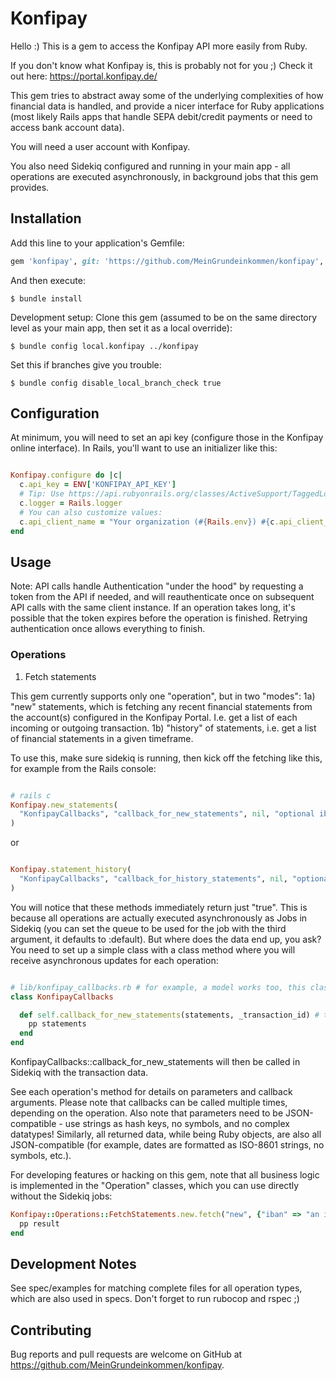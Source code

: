 # Konfipay

Hello :) This is a gem to access the Konfipay API more easily from Ruby.

If you don't know what Konfipay is, this is probably not for you ;) Check it out here: https://portal.konfipay.de/

This gem tries to abstract away some of the underlying complexities of how financial data is handled, and provide a nicer interface for Ruby applications (most likely Rails apps that handle SEPA debit/credit payments or need to access bank account data).

You will need a user account with Konfipay.

You also need Sidekiq configured and running in your main app - all operations are executed asynchronously, in background jobs that this gem provides.

## Installation

Add this line to your application's Gemfile:

```ruby
gem 'konfipay', git: 'https://github.com/MeinGrundeinkommen/konfipay', branch: 'main'
```

And then execute:

    $ bundle install

Development setup: Clone this gem (assumed to be on the same directory level as your main app, then set it as a local override):

    $ bundle config local.konfipay ../konfipay

Set this if branches give you trouble:

    $ bundle config disable_local_branch_check true

## Configuration

At minimum, you will need to set an api key (configure those in the Konfipay online interface).
In Rails, you'll want to use an initializer like this:

```ruby

Konfipay.configure do |c|
  c.api_key = ENV['KONFIPAY_API_KEY']
  # Tip: Use https://api.rubyonrails.org/classes/ActiveSupport/TaggedLogging.html
  c.logger = Rails.logger
  # You can also customize values:
  c.api_client_name = "Your organization (#{Rails.env}) #{c.api_client_name}"
end

```

## Usage

Note: API calls handle Authentication "under the hood" by requesting a token from the API if needed, and will reauthenticate once on subsequent API calls with the same client instance. If an operation takes long, it's possible that the token
expires before the operation is finished. Retrying authentication once allows everything to finish.

### Operations

1) Fetch statements

This gem currently supports only one "operation", but in two "modes":
1a) "new" statements, which is fetching any recent financial statements from the account(s) configured in the Konfipay Portal. I.e. get a list of each incoming or outgoing transaction.
1b) "history" of statements, i.e. get a list of financial statements in a given timeframe.

To use this, make sure sidekiq is running, then kick off the fetching like this, for example from the Rails console:

```ruby

# rails c
Konfipay.new_statements(
  "KonfipayCallbacks", "callback_for_new_statements", nil, "optional iban to filter by"
)

```

or

```ruby

Konfipay.statement_history(
  "KonfipayCallbacks", "callback_for_history_statements", nil, "optional iban to filter by", "2022-01-15", "2022-01-31"
)

```

You will notice that these methods immediately return just "true". This is because all operations are actually executed asynchronously as Jobs in Sidekiq (you can set the queue to be used for the job with the third argument, it defaults to :default).
But where does the data end up, you ask?
You need to set up a simple class with a class method where you will receive asynchronous updates for each operation:


```ruby

# lib/konfipay_callbacks.rb # for example, a model works too, this class just needs to be loaded in the sidekiq process
class KonfipayCallbacks

  def self.callback_for_new_statements(statements, _transaction_id) # the second argument is unused at the moment, stay tuned
    pp statements
  end
end

```

KonfipayCallbacks::callback_for_new_statements will then be called in Sidekiq with the transaction data.


See each operation's method for details on parameters and callback arguments.
Please note that callbacks can be called multiple times, depending on the operation.
Also note that parameters need to be JSON-compatible - use strings as hash keys, no symbols, and no complex datatypes! Similarly, all returned data, while being Ruby objects, are also all JSON-compatible (for example, dates are formatted as ISO-8601 strings, no symbols, etc.).

For developing features or hacking on this gem, note that all business logic is implemented in the "Operation" classes, which
you can use directly without the Sidekiq jobs:

```ruby
Konfipay::Operations::FetchStatements.new.fetch("new", {"iban" => "an iban"}, {"mark_as_read" => false}) do |result|
  pp result
end
```

## Development Notes

See spec/examples for matching complete files for all operation types, which are also used in specs.
Don't forget to run rubocop and rspec ;)

## Contributing

Bug reports and pull requests are welcome on GitHub at https://github.com/MeinGrundeinkommen/konfipay.

